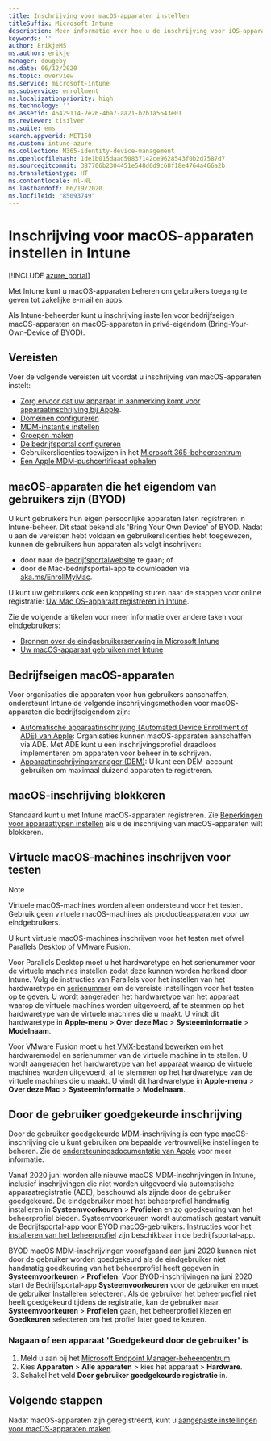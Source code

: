 ```yaml
---
title: Inschrijving voor macOS-apparaten instellen
titleSuffix: Microsoft Intune
description: Meer informatie over hoe u de inschrijving voor iOS-apparaten in Intune instelt.
keywords: ''
author: ErikjeMS
ms.author: erikje
manager: dougeby
ms.date: 06/12/2020
ms.topic: overview
ms.service: microsoft-intune
ms.subservice: enrollment
ms.localizationpriority: high
ms.technology: ''
ms.assetid: 46429114-2e26-4ba7-aa21-b2b1a5643e01
ms.reviewer: tisilver
ms.suite: ems
search.appverid: MET150
ms.custom: intune-azure
ms.collection: M365-identity-device-management
ms.openlocfilehash: 1de1b015daad50837142ce9628543f0b2d7587d7
ms.sourcegitcommit: 387706b2304451e548d6d9c68f18e4764a466a2b
ms.translationtype: HT
ms.contentlocale: nl-NL
ms.lasthandoff: 06/19/2020
ms.locfileid: "85093749"
---
```

# <a name="set-up-enrollment-for-macos-devices-in-intune"></a>Inschrijving voor macOS-apparaten instellen in Intune

[!INCLUDE [azure_portal](../includes/azure_portal.md)]

Met Intune kunt u macOS-apparaten beheren om gebruikers toegang te geven tot zakelijke e-mail en apps.

Als Intune-beheerder kunt u inschrijving instellen voor bedrijfseigen macOS-apparaten en macOS-apparaten in privé-eigendom (Bring-Your-Own-Device of BYOD). 

## <a name="prerequisites"></a>Vereisten

Voer de volgende vereisten uit voordat u inschrijving van macOS-apparaten instelt:

- [Zorg ervoor dat uw apparaat in aanmerking komt voor apparaatinschrijving bij Apple](https://support.apple.com/en-us/HT204142#eligibility).
- [Domeinen configureren](../fundamentals/custom-domain-name-configure.md)
- [MDM-instantie instellen](../fundamentals/mdm-authority-set.md)
- [Groepen maken](../fundamentals/groups-add.md)
- [De bedrijfsportal configureren](../apps/company-portal-app.md)
- Gebruikerslicenties toewijzen in het [Microsoft 365-beheercentrum](https://go.microsoft.com/fwlink/p/?LinkId=698854)
- [Een Apple MDM-pushcertificaat ophalen](../enrollment/apple-mdm-push-certificate-get.md)

## <a name="user-owned-macos-devices-byod"></a>macOS-apparaten die het eigendom van gebruikers zijn (BYOD)

U kunt gebruikers hun eigen persoonlijke apparaten laten registreren in Intune-beheer. Dit staat bekend als 'Bring Your Own Device' of BYOD. Nadat u aan de vereisten hebt voldaan en gebruikerslicenties hebt toegewezen, kunnen de gebruikers hun apparaten als volgt inschrijven:
- door naar de [bedrijfsportalwebsite](https://portal.manage.microsoft.com) te gaan; of
- door de Mac-bedrijfsportal-app te downloaden via [aka.ms/EnrollMyMac](https://aka.ms/EnrollMyMac).

U kunt uw gebruikers ook een koppeling sturen naar de stappen voor online registratie: [Uw Mac OS-apparaat registreren in Intune](https://docs.microsoft.com/mem/intune/user-help/enroll-your-device-in-intune-macos-cp).

Zie de volgende artikelen voor meer informatie over andere taken voor eindgebruikers:

- [Bronnen over de eindgebruikerservaring in Microsoft Intune](../fundamentals/end-user-educate.md)
- [Uw macOS-apparaat gebruiken met Intune](../user-help/enroll-your-device-in-intune-macos-cp.md)

## <a name="company-owned-macos-devices"></a>Bedrijfseigen macOS-apparaten
Voor organisaties die apparaten voor hun gebruikers aanschaffen, ondersteunt Intune de volgende inschrijvingsmethoden voor macOS-apparaten die bedrijfseigendom zijn:
- [Automatische apparaatinschrijving (Automated Device Enrollment of ADE) van Apple](device-enrollment-program-enroll-macos.md): Organisaties kunnen macOS-apparaten aanschaffen via ADE. Met ADE kunt u een inschrijvingsprofiel draadloos implementeren om apparaten voor beheer in te schrijven.
- [Apparaatinschrijvingsmanager (DEM)](device-enrollment-manager-enroll.md): U kunt een DEM-account gebruiken om maximaal duizend apparaten te registreren.

## <a name="block-macos-enrollment"></a>macOS-inschrijving blokkeren
Standaard kunt u met Intune macOS-apparaten registreren. Zie [Beperkingen voor apparaattypen instellen](enrollment-restrictions-set.md) als u de inschrijving van macOS-apparaten wilt blokkeren.

## <a name="enroll-virtual-macos-machines-for-testing"></a>Virtuele macOS-machines inschrijven voor testen

> [!NOTE]
> Virtuele macOS-machines worden alleen ondersteund voor het testen. Gebruik geen virtuele macOS-machines als productieapparaten voor uw eindgebruikers. 

U kunt virtuele macOS-machines inschrijven voor het testen met ofwel Parallels Desktop of VMware Fusion. 

Voor Parallels Desktop moet u het hardwaretype en het serienummer voor de virtuele machines instellen zodat deze kunnen worden herkend door Intune. Volg de instructies van Parallels voor het instellen van het hardwaretype en [serienummer](http://kb.parallels.com/123455) om de vereiste instellingen voor het testen op te geven. U wordt aangeraden het hardwaretype van het apparaat waarop de virtuele machines worden uitgevoerd, af te stemmen op het hardwaretype van de virtuele machines die u maakt. U vindt dit hardwaretype in **Apple-menu** > **Over deze Mac** > **Systeeminformatie** > **Modelnaam**. 

Voor VMware Fusion moet u [het VMX-bestand bewerken](https://kb.vmware.com/s/article/1014782) om het hardwaremodel en serienummer van de virtuele machine in te stellen. U wordt aangeraden het hardwaretype van het apparaat waarop de virtuele machines worden uitgevoerd, af te stemmen op het hardwaretype van de virtuele machines die u maakt. U vindt dit hardwaretype in **Apple-menu** > **Over deze Mac** > **Systeeminformatie** > **Modelnaam**. 

## <a name="user-approved-enrollment"></a>Door de gebruiker goedgekeurde inschrijving

Door de gebruiker goedgekeurde MDM-inschrijving is een type macOS-inschrijving die u kunt gebruiken om bepaalde vertrouwelijke instellingen te beheren. Zie de [ondersteuningsdocumentatie van Apple](https://support.apple.com/HT208019) voor meer informatie.  
 
Vanaf 2020 juni worden alle nieuwe macOS MDM-inschrijvingen in Intune, inclusief inschrijvingen die niet worden uitgevoerd via automatische apparaatregistratie (ADE), beschouwd als zijnde door de gebruiker goedgekeurd. De eindgebruiker moet het beheerprofiel handmatig installeren in **Systeemvoorkeuren** > **Profielen** en zo goedkeuring van het beheerprofiel bieden. Systeemvoorkeuren wordt automatisch gestart vanuit de Bedrijfsportal-app voor BYOD macOS-gebruikers. [Instructies voor het installeren van het beheerprofiel](https://docs.microsoft.com/mem/intune/user-help/enroll-your-device-in-intune-macos-cp) zijn beschikbaar in de bedrijfsportal-app.     

BYOD macOS MDM-inschrijvingen voorafgaand aan juni 2020 kunnen niet door de gebruiker worden goedgekeurd als de eindgebruiker niet handmatig goedkeuring van het beheerprofiel heeft gegeven in **Systeemvoorkeuren** > **Profielen**. Voor BYOD-inschrijvingen na juni 2020 start de Bedrijfsportal-app **Systeemvoorkeuren** voor de gebruiker en moet de gebruiker Installeren selecteren. Als de gebruiker het beheerprofiel niet heeft goedgekeurd tijdens de registratie, kan de gebruiker naar **Systeemvoorkeuren** > **Profielen** gaan, het beheerprofiel kiezen en **Goedkeuren** selecteren om het profiel later goed te keuren.

### <a name="find-out-if-a-device-is-user-approved"></a>Nagaan of een apparaat 'Goedgekeurd door de gebruiker' is
1. Meld u aan bij het [Microsoft Endpoint Manager-beheercentrum](https://go.microsoft.com/fwlink/?linkid=2109431).
2. Kies **Apparaten** > **Alle apparaten** > kies het apparaat > **Hardware**.
3. Schakel het veld **Door gebruiker goedgekeurde registratie** in.


## <a name="next-steps"></a>Volgende stappen

Nadat macOS-apparaten zijn geregistreerd, kunt u [aangepaste instellingen voor macOS-apparaten maken](../configuration/custom-settings-macos.md).
